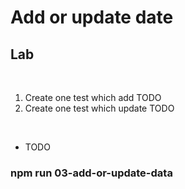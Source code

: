 <!-- .slide: class="exercice" -->

# Add or update date

## Lab

<br>

1. Create one test which add TODO
2. Create one test which update TODO

<br>

- TODO

### npm run 03-add-or-update-data

